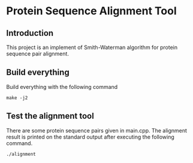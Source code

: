 # Protein Sequence Alignment Tool

## Introduction

This project is an implement of Smith-Waterman algorithm for protein sequence pair alignment.

## Build everything

Build everything with the following command

```Shell
make -j2
```

## Test the alignment tool

There are some protein sequence pairs given in main.cpp. The alignment result is printed on the standard output after executing the following command.

```Shell
./alignment
```

